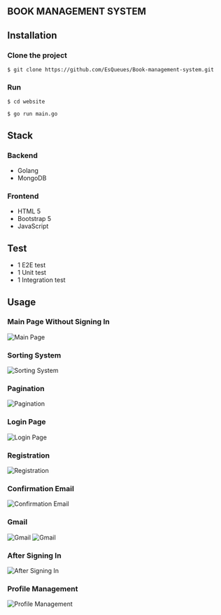 
## BOOK MANAGEMENT SYSTEM

## Installation
### Clone the project
```
$ git clone https://github.com/EsQueues/Book-management-system.git
```
### Run
```
$ cd website
```
```
$ go run main.go
```

## Stack
### Backend
- Golang
- MongoDB

### Frontend
- HTML 5
- Bootstrap 5
- JavaScript

## Test
- 1 E2E test
- 1 Unit test
- 1 Integration test

## Usage

### Main Page Without Signing In
![Main Page](https://github.com/EsQueues/Book-management-system/assets/122588120/b493b779-48eb-444a-982e-50d104bcb7bc)

### Sorting System
![Sorting System](https://github.com/EsQueues/Book-management-system/assets/122588120/17636d82-f7cd-4c91-ac59-db4e3b873f63)

### Pagination
![Pagination](https://github.com/EsQueues/Book-management-system/assets/122588120/58d98f39-1d12-40a2-bca7-07a381b37e02)

### Login Page
![Login Page](https://github.com/EsQueues/Book-management-system/assets/122588120/64de8713-2d43-4399-9547-217a2ee449e3)

### Registration
![Registration](https://github.com/EsQueues/Book-management-system/assets/122588120/a7212763-a060-4a77-aac2-16aafaca76e8)

### Confirmation Email
![Confirmation Email](https://github.com/EsQueues/Book-management-system/assets/122588120/a85f24d5-2b0d-4a87-a817-f200f666fc33)

### Gmail
![Gmail](https://github.com/EsQueues/Book-management-system/assets/122588120/4eb2ae90-684a-43bf-9bdf-67ad5989bfc5)
![Gmail](https://github.com/EsQueues/Book-management-system/assets/122588120/2635579a-6b69-4fde-a83b-5d26aa1af9ec)

### After Signing In
![After Signing In](https://github.com/EsQueues/Book-management-system/assets/122588120/4557fccb-b61b-4250-931c-a49eaf3ee414)

### Profile Management
![Profile Management](https://github.com/EsQueues/Book-management-system/assets/122588120/2f8bf1b5-39fd-4daa-971b-9f325943f00c)





